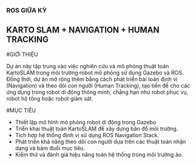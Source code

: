 ### ROS GIỮA KỲ 
## KARTO SLAM + NAVIGATION + HUMAN TRACKING
#GIỚi THIỆU

Dự án này tập trung vào việc nghiên cứu và mô phỏng thuật toán KartoSLAM trong môi trường robot mô phỏng sử dụng Gazebo và ROS. Đồng thời, dự án mở rộng thêm bằng cách phát triển bài toán định vị (Navigation) và theo dõi con người (Human Tracking), tạo tiền đề cho các ứng dụng trong robot di động thông minh, chẳng hạn như robot phục vụ, robot hộ tống hoặc robot giám sát.

#MỤC TIÊU

- Thiết lập mô hình mô phỏng robot di động trong Gazebo
- Triển khai thuật toán KartoSLAM để xây dựng bản đồ môi trường.
- Tích hợp hệ thống định vị sử dụng ROS Navigation Stack.
- Phát triển khả năng theo dõi con người dựa trên các thuật toán nhận dạng và bám đuổi mục tiêu.
- Kiểm thử và đánh giá hiệu năng toàn hệ thống trong môi trường ảo.

